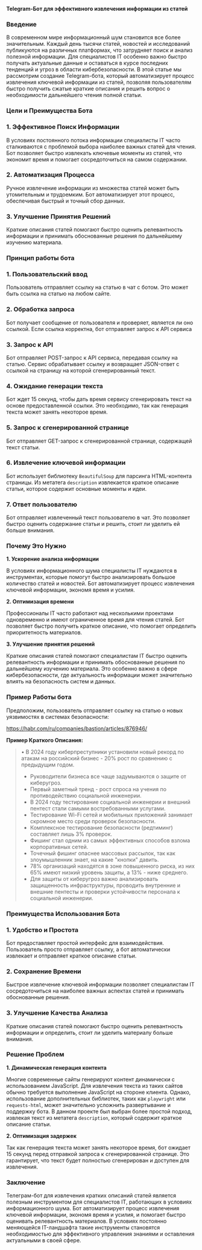 **Telegram-Бот для эффективного извлечения информации из статей**

### **Введение**

В современном мире информационный шум становится все более значительным. Каждый день тысячи статей, новостей и исследований публикуются на различных платформах, что затрудняет поиск и анализ полезной информации. Для специалистов IT особенно важно быстро получать актуальные данные и оставаться в курсе последних тенденций и угроз в области кибербезопасности. В этой статье мы рассмотрим создание Telegram-бота, который автоматизирует процесс извлечения ключевой информации из статей, позволяя пользователям быстро получить сжатые краткие описания и решить вопрос о необходимости дальнейшего чтения полной статьи.


### **Цели и Преимущества Бота**

### **1. Эффективное Поиск Информации**

В условиях постоянного потока информации специалисты IT часто сталкиваются с проблемой выбора наиболее важных статей для чтения. Бот позволяет быстро извлекать ключевые моменты из статей, что экономит время и помогает сосредоточиться на самом содержании.

### **2. Автоматизация Процесса**

Ручное извлечение информации из множества статей может быть утомительным и трудоемким. Бот автоматизирует этот процесс, обеспечивая быстрый и точный сбор данных.

### **3. Улучшение Принятия Решений**

Краткие описания статей помогают быстро оценить релевантность информации и принимать обоснованные решения по дальнейшему изучению материала.



### **Принцип работы бота**

### **1. Пользовательский ввод**

Пользователь отправляет ссылку на статью в чат с ботом. Это может быть ссылка на статью на любом сайте.

### **2. Обработка запроса**

Бот получает сообщение от пользователя и проверяет, является ли оно ссылкой. Если ссылка корректна, бот отправляет запрос к API сервиса

### **3. Запрос к API**

Бот отправляет POST-запрос к API сервиса, передавая ссылку на статью. Сервис обрабатывает ссылку и возвращает JSON-ответ с ссылкой на страницу на которой сгенерированный текст.

### **4. Ожидание генерации текста**

Бот ждет 15 секунд, чтобы дать время сервису сгенерировать текст на основе предоставленной ссылки. Это необходимо, так как генерация текста может занять некоторое время.

### **5. Запрос к сгенерированной странице**

Бот отправляет GET-запрос к сгенерированной странице, содержащей текст статьи.

### **6. Извлечение ключевой информации**

Бот использует библиотеку `BeautifulSoup` для парсинга HTML-контента страницы. Из метатега `description` извлекается краткое описание статьи, которое содержит основные моменты и идеи.

### **7. Ответ пользователю**

Бот отправляет извлеченный текст пользователю в чат. Это позволяет быстро оценить содержание статьи и решить, стоит ли уделить ей больше внимания.



### **Почему Это Нужно**

**1. Ускорение анализа информации**

В условиях информационного шума специалисты IT нуждаются в инструментах, которые помогут быстро анализировать большое количество статей и новостей. Бот автоматизирует процесс извлечения ключевой информации, экономя время и усилия.

**2. Оптимизация времени**

Профессионалы IT часто работают над несколькими проектами одновременно и имеют ограниченное время для чтения статей. Бот позволяет быстро получить краткое описание, что помогает определить приоритетность материалов.

**3. Улучшение принятия решений**

Краткие описания статей помогают специалистам IT быстро оценить релевантность информации и принимать обоснованные решения по дальнейшему изучению материала. Это особенно важно в сфере кибербезопасности, где актуальность информации может значительно влиять на безопасность систем и данных.



### **Пример Работы бота**

Предположим, пользователь отправляет ссылку на статью о новых уязвимостях в системах безопасности:

https://habr.com/ru/companies/bastion/articles/876946/

**Пример Краткого Описания:**

> • В 2024 году киберпреступники установили новый рекорд по атакам на российский бизнес - 20% рост по сравнению с предыдущим годом.
> 
> - Руководители бизнеса все чаще задумываются о защите от киберугроз.
> - Первый заметный тренд - рост спроса на учения по противодействию социальной инженерии.
> - В 2024 году тестирование социальной инженерии и внешний пентест стали самыми востребованными услугами.
> - Тестирование Wi-Fi сетей и мобильных приложений занимает скромное место среди проверок безопасности.
> - Комплексное тестирование безопасности (редтиминг) составляет лишь 3% проверок.
> - Фишинг стал одним из самых эффективных способов взлома корпоративных сетей.
> - Точечный фишинг опаснее массовых рассылок, так как злоумышленник знает, на какие "кнопки" давить.
> - 78% организаций находятся в зоне повышенного риска, из них 65% имеют низкий уровень защиты, а 13% - ниже среднего.
> - Для защиты от киберугроз важно анализировать защищенность инфраструктуры, проводить внутренние и внешние пентесты и проверки устойчивости персонала к социальной инженерии.

### **Преимущества Использования Бота**

### **1. Удобство и Простота**

Бот предоставляет простой интерфейс для взаимодействия. Пользователь просто отправляет ссылку, а бот автоматически извлекает и отправляет краткое описание статьи.

### **2. Сохранение Времени**

Быстрое извлечение ключевой информации позволяет специалистам IT сосредоточиться на наиболее важных аспектах статей и принимать обоснованные решения.

### **3. Улучшение Качества Анализа**

Краткие описания статей помогают быстро оценить релевантность информации и определить, стоит ли уделить материалу больше внимания.

### **Решение Проблем**

**1. Динамическая генерация контента**

Многие современные сайты генерируют контент динамически с использованием JavaScript. Для извлечения текста из таких сайтов обычно требуется выполнение JavaScript на стороне клиента. Однако, использование дополнительных библиотек, таких как `playwright` или `requests-html`, может значительно усложнить развертывание и поддержку бота. В данном проекте был выбран более простой подход, извлекая текст из метатега `description`, который содержит краткое описание статьи.

**2. Оптимизация задержек**

Так как генерация текста может занять некоторое время, бот ожидает 15 секунд перед отправкой запроса к сгенерированной странице. Это гарантирует, что текст будет полностью сгенерирован и доступен для извлечения.



### **Заключение**

Телеграм-бот для извлечения кратких описаний статей является полезным инструментом для специалистов IT, работающих в условиях информационного шума. Бот автоматизирует процесс извлечения ключевой информации, экономя время и усилия, и помогает быстро оценивать релевантность материалов. В условиях постоянно меняющейся IT-ландшафта такие инструменты становятся необходимостью для эффективного управления знаниями и оставления актуальными в своей сфере.


